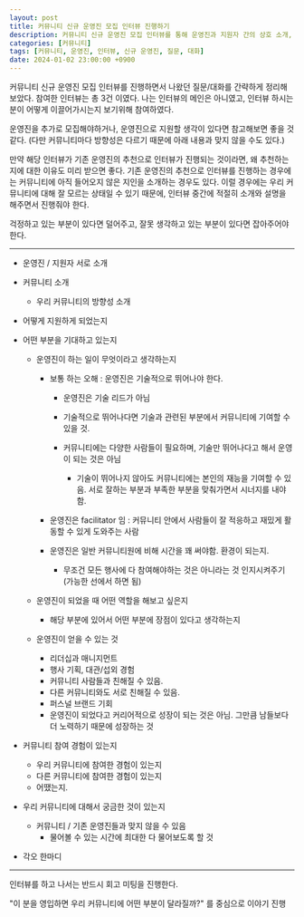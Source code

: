 ```yaml
---
layout: post
title: 커뮤니티 신규 운영진 모집 인터뷰 진행하기
description: 커뮤니티 신규 운영진 모집 인터뷰를 통해 운영진과 지원자 간의 상호 소개, 커뮤니티 방향성, 지원 동기, 기대 사항, 역할 및 혜택에 대한 대화를 나누었습니다. 운영진은 기술적 능력뿐만 아니라 커뮤니티를 잘 이끌어가는 facilitator 역할을 하며, 지원자는 커뮤니티 참여 경험과 궁금한 점을 공유할 수 있습니다. 인터뷰 후 회고 미팅을 통해 영입 시 커뮤니티에 미칠 영향을 논의합니다.
categories: [커뮤니티]
tags: [커뮤니티, 운영진, 인터뷰, 신규 운영진, 질문, 대화]
date: 2024-01-02 23:00:00 +0900
---
```


커뮤니티 신규 운영진 모집 인터뷰를 진행하면서 나왔던 질문/대화를 간략하게 정리해보았다.
참여한 인터뷰는 총 3건 이였다. 나는 인터뷰의 메인은 아니였고, 인터뷰 하시는 분이 어떻게 이끌어가시는지 보기위해 참여하였다.

운영진을 추가로 모집해야하거나, 운영진으로 지원할 생각이 있다면 참고해보면 좋을 것 같다. (다만 커뮤니티마다 방향성은 다르기 때문에 아래 내용과 맞지 않을 수도 있다.)

만약 해당 인터뷰가 기존 운영진의 추천으로 인터뷰가 진행되는 것이라면, 왜 추천하는지에 대한 이유도 미리 받으면 좋다. 기존 운영진의 추천으로 인터뷰를 진행하는 경우에는 커뮤니티에 아직 들어오지 않은 지인을 소개하는 경우도 있다. 이럴 경우에는 우리 커뮤니티에 대해 잘 모르는 상태일 수 있기 때문에, 인터뷰 중간에 적절히 소개와 설명을 해주면서 진행줘야 한다.

걱정하고 있는 부분이 있다면 덜어주고, 잘못 생각하고 있는 부분이 있다면 잡아주어야 한다.

---

- 운영진 / 지원자 서로 소개

- 커뮤니티 소개

  - 우리 커뮤니티의 방향성 소개

- 어떻게 지원하게 되었는지

- 어떤 부분을 기대하고 있는지

  - 운영진이 하는 일이 무엇이라고 생각하는지

    - 보통 하는 오해 : 운영진은 기술적으로 뛰어나야 한다.

      - 운영진은 기술 리드가 아님

      - 기술적으로 뛰어나다면 기술과 관련된 부분에서 커뮤니티에 기여할 수 있을 것.

      - 커뮤니티에는 다양한 사람들이 필요하며, 기술만 뛰어나다고 해서 운영이 되는 것은 아님

        - 기술이 뛰어나지 않아도 커뮤니티에는 본인의 재능을 기여할 수 있음. 서로 잘하는 부분과 부족한 부분을 맞춰가면서 시너지를 내야함.

    - 운영진은 facilitator 임 : 커뮤니티 안에서 사람들이 잘 적응하고 재밌게 활동할 수 있게 도와주는 사람

    - 운영진은 일반 커뮤니티원에 비해 시간을 꽤 써야함. 환경이 되는지.

      - 무조건 모든 행사에 다 참여해야하는 것은 아니라는 것 인지시켜주기 (가능한 선에서 하면 됨)

  - 운영진이 되었을 때 어떤 역할을 해보고 싶은지

    - 해당 부분에 있어서 어떤 부분에 장점이 있다고 생각하는지

  - 운영진이 얻을 수 있는 것

    - 리더십과 매니지먼트
    - 행사 기획, 대관/섭외 경험
    - 커뮤니티 사람들과 친해질 수 있음.
    - 다른 커뮤니티와도 서로 친해질 수 있음.
    - 퍼스널 브랜드 기회
    - 운영진이 되었다고 커리어적으로 성장이 되는 것은 아님. 그만큼 남들보다 더 노력하기 때문에 성장하는 것

- 커뮤니티 참여 경험이 있는지

  - 우리 커뮤니티에 참여한 경험이 있는지
  - 다른 커뮤니티에 참여한 경험이 있는지
  - 어땠는지.

- 우리 커뮤니티에 대해서 궁금한 것이 있는지

  - 커뮤니티 / 기존 운영진들과 맞지 않을 수 있음
    - 물어볼 수 있는 시간에 최대한 다 물어보도록 할 것

- 각오 한마디

---

인터뷰를 하고 나서는 반드시 회고 미팅을 진행한다.

"이 분을 영입하면 우리 커뮤니티에 어떤 부분이 달라질까?" 를 중심으로 이야기 진행

